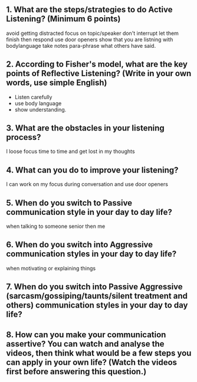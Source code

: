 ## 1. What are the steps/strategies to do Active Listening? (Minimum 6 points)
avoid getting distracted
focus on topic/speaker
don't interrupt
let them finish then respond
use door openers
show that you are listning with bodylanguage
take notes
para-phrase what others have said.

## 2. According to Fisher's model, what are the key points of Reflective Listening? (Write in your own words, use simple English)
- Listen carefully
- use body language
- show understanding.

## 3. What are the obstacles in your listening process?
I loose focus time to time and get lost in my thoughts

## 4. What can you do to improve your listening?
I can work on my focus during conversation and use door openers

## 5. When do you switch to Passive communication style in your day to day life?
when talking to someone senior then me 

## 6. When do you switch into Aggressive communication styles in your day to day life?
when motivating or explaining things

## 7. When do you switch into Passive Aggressive (sarcasm/gossiping/taunts/silent treatment and others) communication styles in your day to day life?

## 8. How can you make your communication assertive? You can watch and analyse the videos, then think what would be a few steps you can apply in your own life? (Watch the videos first before answering this question.)
